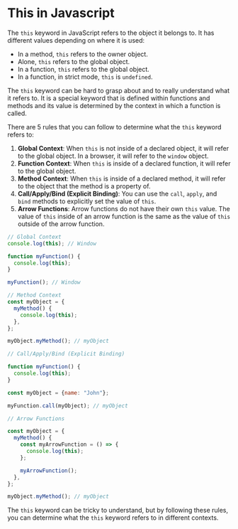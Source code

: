 # This in Javascript

The `this` keyword in JavaScript refers to the object it belongs to. It has different values depending on where it is used:

- In a method, `this` refers to the owner object.
- Alone, `this` refers to the global object.
- In a function, `this` refers to the global object.
- In a function, in strict mode, `this` is `undefined`.

The `this` keyword can be hard to grasp about and to really understand what it refers to. It is a special keyword that is defined within functions and methods and its value is determined by the context in which a function is called.

There are 5 rules that you can follow to determine what the `this` keyword refers to:

1. **Global Context**: When `this` is not inside of a declared object, it will refer to the global object. In a browser, it will refer to the `window` object.
2. **Function Context**: When `this` is inside of a declared function, it will refer to the global object.
3. **Method Context**: When `this` is inside of a declared method, it will refer to the object that the method is a property of.
4. **Call/Apply/Bind (Explicit Binding)**: You can use the `call`, `apply`, and `bind` methods to explicitly set the value of `this`.
5. **Arrow Functions**: Arrow functions do not have their own `this` value. The value of `this` inside of an arrow function is the same as the value of `this` outside of the arrow function.

```javascript
// Global Context
console.log(this); // Window

function myFunction() {
  console.log(this);
}

myFunction(); // Window

// Method Context
const myObject = {
  myMethod() {
    console.log(this);
  },
};

myObject.myMethod(); // myObject

// Call/Apply/Bind (Explicit Binding)

function myFunction() {
  console.log(this);
}

const myObject = {name: "John"};

myFunction.call(myObject); // myObject

// Arrow Functions

const myObject = {
  myMethod() {
    const myArrowFunction = () => {
      console.log(this);
    };

    myArrowFunction();
  },
};

myObject.myMethod(); // myObject
```

The `this` keyword can be tricky to understand, but by following these rules, you can determine what the `this` keyword refers to in different contexts.
